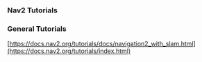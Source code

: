 ### Nav2 Tutorials

### General Tutorials
[https://docs.nav2.org/tutorials/docs/navigation2_with_slam.html](https://docs.nav2.org/tutorials/index.html)
